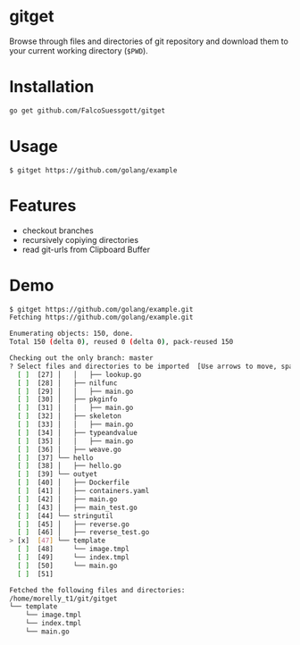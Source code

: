 # gitget
Browse through files and directories of git repository and download them to your current working directory (`$PWD`).

# Installation
```sh
go get github.com/FalcoSuessgott/gitget
```

# Usage
```
$ gitget https://github.com/golang/example
```

# Features
* checkout branches
* recursively copiying directories
* read git-urls from Clipboard Buffer

# Demo
```sh
$ gitget https://github.com/golang/example.git
Fetching https://github.com/golang/example.git

Enumerating objects: 150, done.
Total 150 (delta 0), reused 0 (delta 0), pack-reused 150

Checking out the only branch: master
? Select files and directories to be imported  [Use arrows to move, space to select, type to filter]
  [ ]  [27] │   │   ├── lookup.go
  [ ]  [28] │   ├── nilfunc
  [ ]  [29] │   │   ├── main.go
  [ ]  [30] │   ├── pkginfo
  [ ]  [31] │   │   ├── main.go
  [ ]  [32] │   ├── skeleton
  [ ]  [33] │   │   ├── main.go
  [ ]  [34] │   ├── typeandvalue
  [ ]  [35] │   │   ├── main.go
  [ ]  [36] │   ├── weave.go
  [ ]  [37] └── hello
  [ ]  [38] │   ├── hello.go
  [ ]  [39] └── outyet
  [ ]  [40] │   ├── Dockerfile
  [ ]  [41] │   ├── containers.yaml
  [ ]  [42] │   ├── main.go
  [ ]  [43] │   ├── main_test.go
  [ ]  [44] └── stringutil
  [ ]  [45] │   ├── reverse.go
  [ ]  [46] │   ├── reverse_test.go
> [x]  [47] └── template
  [ ]  [48]     └── image.tmpl
  [ ]  [49]     └── index.tmpl
  [ ]  [50]     └── main.go
  [ ]  [51]

Fetched the following files and directories:
/home/morelly_t1/git/gitget
└── template
    └── image.tmpl
    └── index.tmpl
    └── main.go
```
